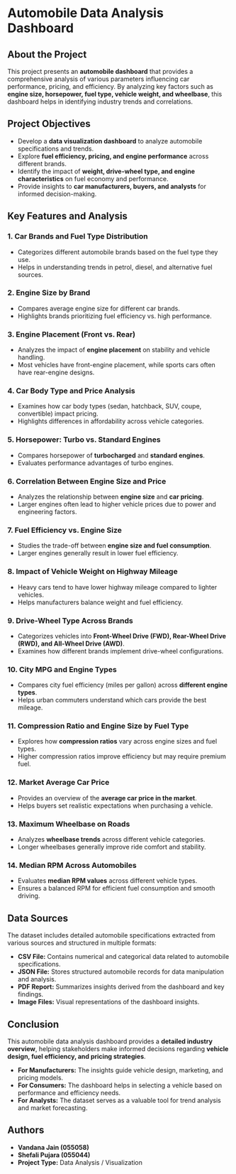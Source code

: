 # Automobile Data Analysis Dashboard  

## About the Project  
This project presents an **automobile dashboard** that provides a comprehensive analysis of various parameters influencing car performance, pricing, and efficiency. By analyzing key factors such as **engine size, horsepower, fuel type, vehicle weight, and wheelbase**, this dashboard helps in identifying industry trends and correlations.  

## Project Objectives  
- Develop a **data visualization dashboard** to analyze automobile specifications and trends.  
- Explore **fuel efficiency, pricing, and engine performance** across different brands.  
- Identify the impact of **weight, drive-wheel type, and engine characteristics** on fuel economy and performance.  
- Provide insights to **car manufacturers, buyers, and analysts** for informed decision-making.  

## Key Features and Analysis  

### 1. Car Brands and Fuel Type Distribution  
- Categorizes different automobile brands based on the fuel type they use.  
- Helps in understanding trends in petrol, diesel, and alternative fuel sources.  

### 2. Engine Size by Brand  
- Compares average engine size for different car brands.  
- Highlights brands prioritizing fuel efficiency vs. high performance.  

### 3. Engine Placement (Front vs. Rear)  
- Analyzes the impact of **engine placement** on stability and vehicle handling.  
- Most vehicles have front-engine placement, while sports cars often have rear-engine designs.  

### 4. Car Body Type and Price Analysis  
- Examines how car body types (sedan, hatchback, SUV, coupe, convertible) impact pricing.  
- Highlights differences in affordability across vehicle categories.  

### 5. Horsepower: Turbo vs. Standard Engines  
- Compares horsepower of **turbocharged** and **standard engines**.  
- Evaluates performance advantages of turbo engines.  

### 6. Correlation Between Engine Size and Price  
- Analyzes the relationship between **engine size** and **car pricing**.  
- Larger engines often lead to higher vehicle prices due to power and engineering factors.  

### 7. Fuel Efficiency vs. Engine Size  
- Studies the trade-off between **engine size and fuel consumption**.  
- Larger engines generally result in lower fuel efficiency.  

### 8. Impact of Vehicle Weight on Highway Mileage  
- Heavy cars tend to have lower highway mileage compared to lighter vehicles.  
- Helps manufacturers balance weight and fuel efficiency.  

### 9. Drive-Wheel Type Across Brands  
- Categorizes vehicles into **Front-Wheel Drive (FWD), Rear-Wheel Drive (RWD), and All-Wheel Drive (AWD)**.  
- Examines how different brands implement drive-wheel configurations.  

### 10. City MPG and Engine Types  
- Compares city fuel efficiency (miles per gallon) across **different engine types**.  
- Helps urban commuters understand which cars provide the best mileage.  

### 11. Compression Ratio and Engine Size by Fuel Type  
- Explores how **compression ratios** vary across engine sizes and fuel types.  
- Higher compression ratios improve efficiency but may require premium fuel.  

### 12. Market Average Car Price  
- Provides an overview of the **average car price in the market**.  
- Helps buyers set realistic expectations when purchasing a vehicle.  

### 13. Maximum Wheelbase on Roads  
- Analyzes **wheelbase trends** across different vehicle categories.  
- Longer wheelbases generally improve ride comfort and stability.  

### 14. Median RPM Across Automobiles  
- Evaluates **median RPM values** across different vehicle types.  
- Ensures a balanced RPM for efficient fuel consumption and smooth driving.  

## Data Sources  
The dataset includes detailed automobile specifications extracted from various sources and structured in multiple formats:  
- **CSV File:** Contains numerical and categorical data related to automobile specifications.  
- **JSON File:** Stores structured automobile records for data manipulation and analysis.  
- **PDF Report:** Summarizes insights derived from the dashboard and key findings.  
- **Image Files:** Visual representations of the dashboard insights.  

## Conclusion  
This automobile data analysis dashboard provides a **detailed industry overview**, helping stakeholders make informed decisions regarding **vehicle design, fuel efficiency, and pricing strategies**.  

- **For Manufacturers:** The insights guide vehicle design, marketing, and pricing models.  
- **For Consumers:** The dashboard helps in selecting a vehicle based on performance and efficiency needs.  
- **For Analysts:** The dataset serves as a valuable tool for trend analysis and market forecasting.  

## Authors  
- **Vandana Jain (055058)**  
- **Shefali Pujara (055044)**  
- **Project Type:** Data Analysis / Visualization  

